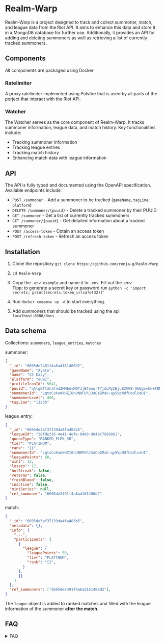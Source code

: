 # Realm-Warp
Realm-Warp is a project designed to track and collect summoner, match, and league data from the Riot API. It aims to enhance this data and store it in a MongoDB database for further use. Additionally, it provides an API for adding and deleting summoners as well as retrieving a list of currently tracked summoners.

## Components
All components are packaged using Docker


### Ratelimiter
A proxy ratelimiter implemnted using Pulsfire that is used by all parts of the porject that interact with the Riot API.

### Watcher
The Watcher serves as the core component of Realm-Warp. It tracks summoner information, league data, and match history. Key functionalities include:
- Tracking summoner information
- Tracking league entries
- Tracking match history
- Enhancing match data with league information

## API
The API is fully typed and documented using the OpenAPI specification. Available endpoints include:
- `POST /summoner` - Add a summoner to be tracked (`gameName`, `tagLine`, `platform`)
- `DELETE /summoner/{puuid}` - Delete a tracked summoner by their PUUID
- `GET /summoner` - Get a list of currently tracked summoners
- `GET /summoner/{puuid}` - Get detailed information about a tracked summoner
- `POST /access-token` - Obtain an access token
- `POST /refresh-token` - Refresh an access token


## Installation
1. Clone the repository `git clone https://github.com/renja-g/Realm-Warp`

2. `cd Realm-Warp`

3. Copy the `.env.example` and name it to `.env`. Fill out the .env
   <br>Tipp: to generate a secret key or password run `python -c 'import secrets; print(secrets.token_urlsafe(32))'`

4. Run `docker compose up -d` to start everything.

6. Add summoners that should be tracked using the api `localhost:8000/docs`


## Data schema
Collections:
`summoners`, `league_entries`, `matches`

summoner:
```json
{
  "_id": "6605de2491f4a6ad161486d2",
  "gameName": "Ayato",
  "name": "G5 Easy",
  "platform": "euw1",
  "profileIconId": 5641,
  "puuid": "qAlgGTtahafad2HMEnvMOYJjBteuqrTYjdLMyIEju82VW8-U6Ggwvkk8F8MIgUua0m_ExkzpYwQjVQ",
  "summonerId": "LqtoCvKonkHZI0nUN0FUhJ3aOaGMaU-qy5VpNUfUoUlceUI",
  "summonerLevel": 406,
  "tagLine": "11235"
}
```

league_entry:
```json
{
  "_id": "6605de3af37139da4fa483b5",
  "leagueId": "28fde316-4e41-4efe-8408-984ac7880861",
  "queueType": "RANKED_FLEX_SR",
  "tier": "PLATINUM",
  "rank": "II",
  "summonerId": "LqtoCvKonkHZI0nUN0FUhJ3aOaGMaU-qy5VpNUfUoUlceUI",
  "leaguePoints": 50,
  "wins": 12,
  "losses": 17,
  "hotStreak": false,
  "veteran": false,
  "freshBlood": false,
  "inactive": false,
  "miniSeries": null,
  "ref_summoner": "6605de2491f4a6ad161486d2"
}
```

match:
```json
{
  "_id": "6605de3af37139da4fa483b5",
  "metadata": {},
  "info": {
    "...",
    "participants": [
      {
        "league": {
          "leaguePoints": 50,
          "tier": "PLATINUM",
          "rank": "II",
        }
      },
      {}
    ]
  },
  "ref_summoners": ["6605de2491f4a6ad161486d2"],
}
```
The `league` object is added to ranked matches and filled with the league information of the summoner **after the match**.

## FAQ
<details>
  <summary>FAQ</summary>

  No questions till now...
</details>
